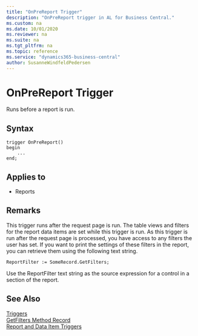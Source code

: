 ```yaml
---
title: "OnPreReport Trigger"
description: "OnPreReport trigger in AL for Business Central."
ms.custom: na
ms.date: 10/01/2020
ms.reviewer: na
ms.suite: na
ms.tgt_pltfrm: na
ms.topic: reference
ms.service: "dynamics365-business-central"
author: SusanneWindfeldPedersen
---
```


# OnPreReport Trigger

Runs before a report is run.  

## Syntax

```AL
trigger OnPreReport() 
begin
    ...
end;
``` 
 
## Applies to

- Reports  
  
## Remarks  

This trigger runs after the request page is run. The table views and filters for the report data items are set while this trigger is run. As this trigger is run after the request page is processed, you have access to any filters the user has set. If you want to print the settings of these filters in the report, you can retrieve them using the following text string.  
  
```AL
ReportFilter := SomeRecord.GetFilters;  
```  
  
Use the ReportFilter text string as the source expression for a control in a section of the report.  
  
## See Also  

[Triggers](devenv-triggers.md)  
[GetFilters Method Record](../methods/devenv-getfilters-method-record.md)  
[Report and Data Item Triggers](devenv-report-and-data-item-triggers.md)  
